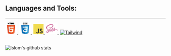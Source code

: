 
## Languages and Tools:
<hr>
<a href="https://www.w3.org/html" target="_blank" style="margin-right: 4px">
  <img width="36px" src="https://raw.githubusercontent.com/github/explore/80688e429a7d4ef2fca1e82350fe8e3517d3494d/topics/html/html.png" alt="HTML5">
</a>
<a href="https://www.w3schools.com/css" target="_blank" style="margin-right: 4px">
  <img width="36px" src="https://raw.githubusercontent.com/github/explore/80688e429a7d4ef2fca1e82350fe8e3517d3494d/topics/css/css.png" alt="CSS3">
</a>
<a href="https://developer.mozilla.org/en-US/docs/Web/JavaScript" target="_blank" style="margin-right: 4px">
  <img width="32px" src="https://raw.githubusercontent.com/github/explore/80688e429a7d4ef2fca1e82350fe8e3517d3494d/topics/javascript/javascript.png" alt="Tailwind">
</a>
<a href="https://sass-lang.com" target="_blank" style="margin-right: 4px">
  <img width="36px" src="https://raw.githubusercontent.com/github/explore/80688e429a7d4ef2fca1e82350fe8e3517d3494d/topics/sass/sass.png" alt="SASS">
</a>
<a href="https://tailwindcss.com/" target="_blank" style="margin-right: 4px">
  <img width="36px" src="https://upload.wikimedia.org/wikipedia/commons/thumb/d/d5/Tailwind_CSS_Logo.svg/2048px-Tailwind_CSS_Logo.svg.png" alt="Tailwind">
</a>


<br>
<br>

![Islom's github stats](https://github-readme-stats.vercel.app/api?username=iUxeps&count_private=true&bg_color=30,e96443,904e95&title_color=fff&text_color=fff)
